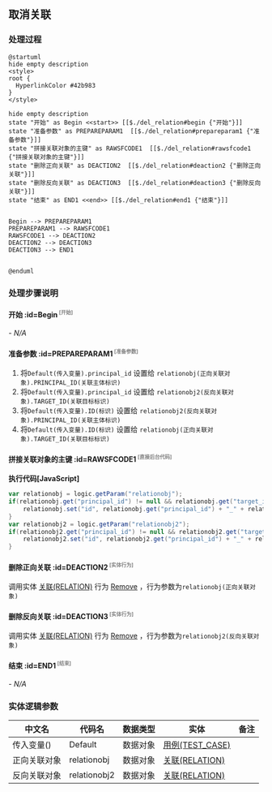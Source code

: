 ## 取消关联 <!-- {docsify-ignore-all} -->

   

### 处理过程

```plantuml
@startuml
hide empty description
<style>
root {
  HyperlinkColor #42b983
}
</style>

hide empty description
state "开始" as Begin <<start>> [[$./del_relation#begin {"开始"}]]
state "准备参数" as PREPAREPARAM1  [[$./del_relation#prepareparam1 {"准备参数"}]]
state "拼接关联对象的主键" as RAWSFCODE1  [[$./del_relation#rawsfcode1 {"拼接关联对象的主键"}]]
state "删除正向关联" as DEACTION2  [[$./del_relation#deaction2 {"删除正向关联"}]]
state "删除反向关联" as DEACTION3  [[$./del_relation#deaction3 {"删除反向关联"}]]
state "结束" as END1 <<end>> [[$./del_relation#end1 {"结束"}]]


Begin --> PREPAREPARAM1
PREPAREPARAM1 --> RAWSFCODE1
RAWSFCODE1 --> DEACTION2
DEACTION2 --> DEACTION3
DEACTION3 --> END1


@enduml
```


### 处理步骤说明

#### 开始 :id=Begin<sup class="footnote-symbol"> <font color=gray size=1>[开始]</font></sup>



*- N/A*
#### 准备参数 :id=PREPAREPARAM1<sup class="footnote-symbol"> <font color=gray size=1>[准备参数]</font></sup>



1. 将`Default(传入变量).principal_id` 设置给  `relationobj(正向关联对象).PRINCIPAL_ID(关联主体标识)`
2. 将`Default(传入变量).principal_id` 设置给  `relationobj2(反向关联对象).TARGET_ID(关联目标标识)`
3. 将`Default(传入变量).ID(标识)` 设置给  `relationobj2(反向关联对象).PRINCIPAL_ID(关联主体标识)`
4. 将`Default(传入变量).ID(标识)` 设置给  `relationobj(正向关联对象).TARGET_ID(关联目标标识)`

#### 拼接关联对象的主键 :id=RAWSFCODE1<sup class="footnote-symbol"> <font color=gray size=1>[直接后台代码]</font></sup>



<p class="panel-title"><b>执行代码[JavaScript]</b></p>

```groovy
var relationobj = logic.getParam("relationobj");
if(relationobj.get("principal_id") != null && relationobj.get("target_id") != null){
    relationobj.set("id", relationobj.get("principal_id") + "_" + relationobj.get("target_id"));
}
var relationobj2 = logic.getParam("relationobj2");
if(relationobj2.get("principal_id") != null && relationobj2.get("target_id") != null){
    relationobj2.set("id", relationobj2.get("principal_id") + "_" + relationobj2.get("target_id"));
}

```

#### 删除正向关联 :id=DEACTION2<sup class="footnote-symbol"> <font color=gray size=1>[实体行为]</font></sup>



调用实体 [关联(RELATION)](module/Base/Relation.md) 行为 [Remove](module/Base/Relation#行为) ，行为参数为`relationobj(正向关联对象)`

#### 删除反向关联 :id=DEACTION3<sup class="footnote-symbol"> <font color=gray size=1>[实体行为]</font></sup>



调用实体 [关联(RELATION)](module/Base/Relation.md) 行为 [Remove](module/Base/Relation#行为) ，行为参数为`relationobj2(反向关联对象)`

#### 结束 :id=END1<sup class="footnote-symbol"> <font color=gray size=1>[结束]</font></sup>



*- N/A*



### 实体逻辑参数

|    中文名   |    代码名    |  数据类型    |  实体   |备注 |
| --------| --------| -------- | -------- | --------   |
|传入变量(<i class="fa fa-check"/></i>)|Default|数据对象|[用例(TEST_CASE)](module/TestMgmt/Test_case.md)||
|正向关联对象|relationobj|数据对象|[关联(RELATION)](module/Base/Relation.md)||
|反向关联对象|relationobj2|数据对象|[关联(RELATION)](module/Base/Relation.md)||
